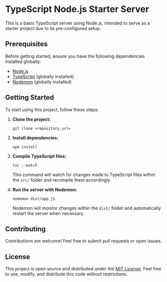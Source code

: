 # TypeScript Node.js Starter Server

This is a basic TypeScript server using Node.js, intended to serve as a starter project due to its pre-configured setup.

## Prerequisites
Before getting started, ensure you have the following dependencies installed globally:
- [Node.js](https://nodejs.org/)
- [TypeScript](https://www.typescriptlang.org/) (globally installed)
- [Nodemon](https://nodemon.io/) (globally installed)

## Getting Started
To start using this project, follow these steps:

1. **Clone the project:**
    ```
    git clone <repository_url>
    ```
   
2. **Install dependencies:**
    ```
    npm install
    ```

3. **Compile TypeScript files:**
    ```
    tsc --watch
    ```
   This command will watch for changes made to TypeScript files within the `src/` folder and recompile them accordingly.

4. **Run the server with Nodemon:**
    ```
    nodemon dist/app.js
    ```
   Nodemon will monitor changes within the `dist/` folder and automatically restart the server when necessary.

## Contributing
Contributions are welcome! Feel free to submit pull requests or open issues.

## License
This project is open source and distributed under the [MIT License](LICENSE). Feel free to use, modify, and distribute this code without restrictions.
